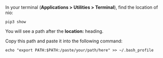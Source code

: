 In your terminal (**Applications > Utilities > Terminal**), find the location of nio:

```
pip3 show
```

You will see a path after the **location:** heading.

Copy this path and paste it into the following command: 

```
echo "export PATH:$PATH:/paste/your/path/here" >> ~/.bash_profile   
```
